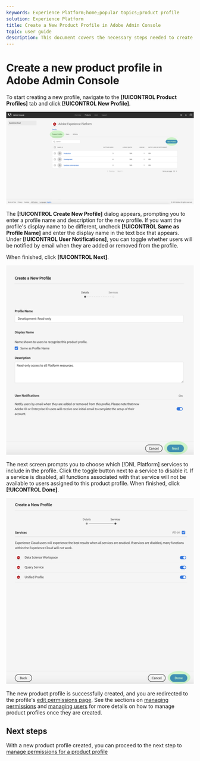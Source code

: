 ```yaml
---
keywords: Experience Platform;home;popular topics;product profile
solution: Experience Platform
title: Create a New Product Profile in Adobe Admin Console
topic: user guide
description: This document covers the necessary steps needed to create a new product profile in the Adobe Admin Console. To start creating a new profile, navigate to the Product Profiles tab and click New Profile.
---
```


# Create a new product profile in Adobe Admin Console

To start creating a new profile, navigate to the **[!UICONTROL Product Profiles]** tab and click **[!UICONTROL New Profile]**.

![new-profile-button](../images/new-profile-button.png)

The **[!UICONTROL Create New Profile]** dialog appears, prompting you to enter a profile name and description for the new profile. If you want the profile's display name to be different, uncheck **[!UICONTROL Same as Profile Name]** and enter the display name in the text box that appears. Under **[!UICONTROL User Notifications]**, you can toggle whether users will be notified by email when they are added or removed from the profile.

When finished, click **[!UICONTROL Next]**.

![new-profile-details](../images/new-profile-details.png)

The next screen prompts you to choose which [!DNL Platform] services to include in the profile. Click the toggle button next to a service to disable it. If a service is disabled, all functions associated with that service will not be available to users assigned to this product profile. When finished, click **[!UICONTROL Done]**.

![new-profile-services](../images/new-profile-services.png)

The new product profile is successfully created, and you are redirected to the profile's [edit permissions page](#edit-permissions). See the sections on [managing permissions](#manage-permissions-for-a-product-profile) and [managing users](#manage-users-for-a-product-profile) for more details on how to manage product profiles once they are created.

## Next steps

With a new product profile created, you can proceed to the next step to [manage permissions for a product profile](permissions.md)